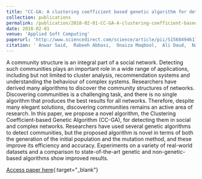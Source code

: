 ```yaml
---
title: "CC-GA: A clustering coefficient based genetic algorithm for detecting communities in social networks"
collection: publications
permalink: /publication/2018-02-01-CC-GA-A-clustering-coefficient-based-genetic-algorithm-for-detecting-communities-in-social-networks
date: 2018-02-01
venue: 'Applied Soft Computing'
paperurl: 'http://www.sciencedirect.com/science/article/pii/S1568494617306774'
citation: ' Anwar Said,  Rabeeh Abbasi,  Onaiza Maqbool,  Ali Daud,  Naif Aljohani, &quot;CC-GA: A clustering coefficient based genetic algorithm for detecting communities in social networks.&quot; Applied Soft Computing, 2018.'
---
```

A community structure is an integral part of a social network. Detecting such communities plays an important role in a wide range of applications, including but not limited to cluster analysis, recommendation systems and understanding the behaviour of complex systems. Researchers have derived many algorithms to discover the community structures of networks. Discovering communities is a challenging task, and there is no single algorithm that produces the best results for all networks. Therefore, despite many elegant solutions, discovering communities remains an active area of research. In this paper, we propose a novel algorithm, the Clustering Coefficient-based Genetic Algorithm (CC-GA), for detecting them in social and complex networks. Researchers have used several genetic algorithms to detect communities, but the proposed algorithm is novel in terms of both the generation of the initial population and the mutation method, and these improve its efficiency and accuracy. Experiments on a variety of real-world datasets and a comparison to state-of-the-art genetic and non-genetic-based algorithms show improved results.

[Access paper here](http://www.sciencedirect.com/science/article/pii/S1568494617306774){:target="_blank"}
